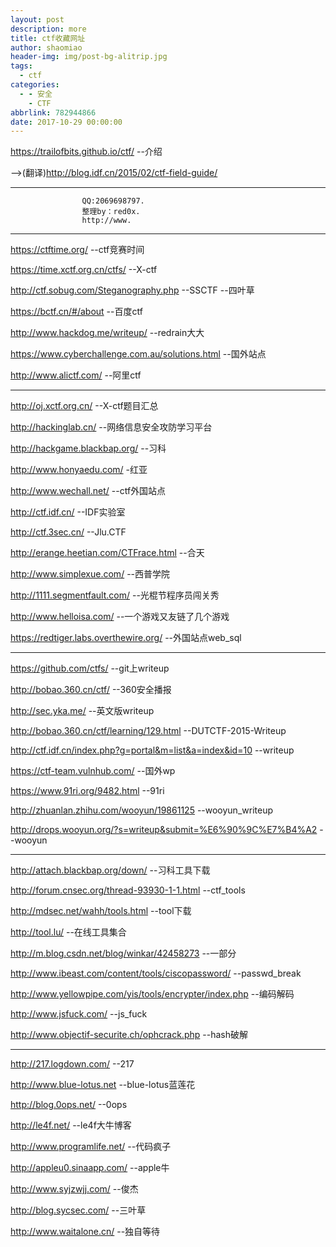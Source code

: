 ```yaml
---
layout: post
description: more
title: ctf收藏网址
author: shaomiao
header-img: img/post-bg-alitrip.jpg
tags:
  - ctf
categories:
  - - 安全
    - CTF
abbrlink: 782944866
date: 2017-10-29 00:00:00
---
```

https://trailofbits.github.io/ctf/  --介绍

  -->(翻译)http://blog.idf.cn/2015/02/ctf-field-guide/
**********************************************************
					QQ:2069698797.
					整理by：red0x.
					http://www.
**********************************************************


https://ctftime.org/ --ctf竞赛时间

https://time.xctf.org.cn/ctfs/  --X-ctf

http://ctf.sobug.com/Steganography.php --SSCTF    --四叶草

https://bctf.cn/#/about   --百度ctf

http://www.hackdog.me/writeup/   --redrain大大

https://www.cyberchallenge.com.au/solutions.html  --国外站点

http://www.alictf.com/      --阿里ctf

**********************************************************

http://oj.xctf.org.cn/    --X-ctf题目汇总

http://hackinglab.cn/	 --网络信息安全攻防学习平台

http://hackgame.blackbap.org/    --习科

http://www.honyaedu.com/    -红亚

http://www.wechall.net/    --ctf外国站点

http://ctf.idf.cn/   --IDF实验室

http://ctf.3sec.cn/    --Jlu.CTF

http://erange.heetian.com/CTFrace.html    --合天

http://www.simplexue.com/    --西普学院

http://1111.segmentfault.com/    --光棍节程序员闯关秀

http://www.helloisa.com/  --一个游戏又友链了几个游戏

https://redtiger.labs.overthewire.org/  --外国站点web_sql

**********************************************************

https://github.com/ctfs/   --git上writeup

http://bobao.360.cn/ctf/   --360安全播报

http://sec.yka.me/  --英文版writeup

http://bobao.360.cn/ctf/learning/129.html  --DUTCTF-2015-Writeup

http://ctf.idf.cn/index.php?g=portal&m=list&a=index&id=10  --writeup

https://ctf-team.vulnhub.com/  --国外wp

https://www.91ri.org/9482.html  --91ri

http://zhuanlan.zhihu.com/wooyun/19861125 --wooyun_writeup

http://drops.wooyun.org/?s=writeup&submit=%E6%90%9C%E7%B4%A2 --wooyun

**********************************************************

http://attach.blackbap.org/down/  --习科工具下载

http://forum.cnsec.org/thread-93930-1-1.html  --ctf_tools

http://mdsec.net/wahh/tools.html    --tool下载

http://tool.lu/  --在线工具集合

http://m.blog.csdn.net/blog/winkar/42458273  --一部分

http://www.ibeast.com/content/tools/ciscopassword/  --passwd_break

http://www.yellowpipe.com/yis/tools/encrypter/index.php  --编码解码

http://www.jsfuck.com/    --js_fuck

http://www.objectif-securite.ch/ophcrack.php    --hash破解

**********************************************************
http://217.logdown.com/    --217

http://www.blue-lotus.net    --blue-lotus蓝莲花

http://blog.0ops.net/    --0ops

http://le4f.net/   --le4f大牛博客

http://www.programlife.net/    --代码疯子

http://appleu0.sinaapp.com/    --apple牛

http://www.syjzwjj.com/  --俊杰

http://blog.sycsec.com/  --三叶草

http://www.waitalone.cn/    --独自等待
